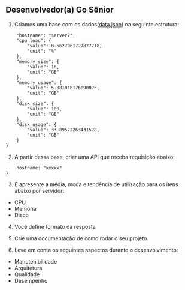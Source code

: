 ## Desenvolvedor(a) Go Sênior ##

1) Criamos uma base com os dados([data.json](data.json)) na seguinte estrutura:

```{
    "hostname": "server7",
    "cpu_load": {
        "value": 0.5627961727877718,
        "unit": "%"
    },
    "memory_size": {
        "value": 16,
        "unit": "GB"
    },
    "memory_usage": {
        "value": 5.881018176090025,
        "unit": "GB"
    },
    "disk_size": {
        "value": 100,
        "unit": "GB"
    },
    "disk_usage": {
        "value": 33.89572263431528,
        "unit": "GB"
    }
}
```


2) A partir dessa base, criar uma API que receba requisição abaixo:
```{
    hostname: "xxxxx"
}
```

3) E apresente a média, moda e tendência de utilização para os itens abaixo por servidor:
 - CPU
 - Memoria
 - Disco

4) Você define formato da resposta

5) Crie uma documentação de como rodar o seu projeto.

6) Leve em conta os seguintes aspectos durante o desenvolvimento:
- Manutenibilidade
- Arquitetura
- Qualidade
- Desempenho


